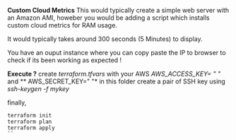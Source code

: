 **Custom Cloud Metrics**
This would typically create a simple web server with an Amazon AMI, howeber you would be adding a script which installs custom cloud metrics 
for RAM usage. 

It would typically takes around 300 seconds (5 Minutes) to display.

You have an ouput instance where you can copy paste the IP to browser to check if its been working as expected !

**Execute ?**
create *terraform.tfvars* with your AWS *AWS_ACCESS_KEY= " "* and ** AWS_SECRET_KEY=" "* in this folder
create a pair of SSH key using *ssh-keygen -f mykey* 

finally, 

```
terraform init
terraform plan 
terraform apply
``